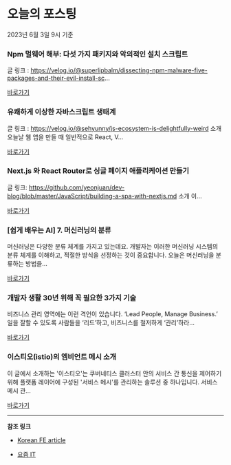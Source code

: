 # 오늘의 포스팅 
2023년 6월 3일 9시 기준 

###  Npm 멀웨어 해부: 다섯 가지 패키지와 악의적인 설치 스크립트 

 글 링크 : https://velog.io/@superlipbalm/dissecting-npm-malware-five-packages-and-their-evil-install-sc... 

 [바로가기](undefined) 

###  유쾌하게 이상한 자바스크립트 생태계 

 글 링크 : https://velog.io/@sehyunny/js-ecosystem-is-delightfully-weird 소개 오늘날 웹 앱을 만들 때 일반적으로 React, V... 

 [바로가기](undefined) 

###  Next.js 와 React Router로 싱글 페이지 애플리케이션 만들기 

 글 링크: https://github.com/yeonjuan/dev-blog/blob/master/JavaScript/building-a-spa-with-nextjs.md 소개 이... 

 [바로가기](undefined) 

### [쉽게 배우는 AI] 7. 머신러닝의 분류 

 머신러닝은 다양한 분류 체계를 가지고 있는데요. 개발자는 이러한 머신러닝 시스템의 분류 체계를 이해하고, 적절한 방식을 선정하는 것이 중요합니다. 오늘은 머신러닝을 분류하는 방법을... 

 [바로가기](https://yozm.wishket.com/magazine/detail/2052/) 

### 개발자 생활 30년 위해 꼭 필요한 3가지 기술 

 비즈니스 관리 영역에는 이런 격언이 있습니다. ‘Lead People, Manage Business.’ 일을 잘할 수 있도록 사람들을 ‘리드’하고, 비즈니스를 철저하게 ‘관리’하라... 

 [바로가기](https://yozm.wishket.com/magazine/detail/2050/) 

### 이스티오(istio)의 엠비언트 메시 소개 

 이 글에서 소개하는 '이스티오'는 쿠버네티스 클러스터 안의 서비스 간 통신을 제어하기 위해 플랫폼 레이어에 구성된 '서비스 메시'를 관리하는 솔루션 중 하나입니다. 서비스 메시 관... 

 [바로가기](https://yozm.wishket.com/magazine/detail/2048/) 

---

**참조 링크**

- [Korean FE article](https://kofearticle.substack.com) 

- [요즘 IT](https://yozm.wishket.com/magazine) 

